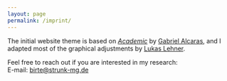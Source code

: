```yaml
---
layout: page
permalink: /imprint/
---
```


The initial website theme is based on *[Academic](https://github.com/gaalcaras/academic)* by [Gabriel Alcaras](https://gaalcaras.com/en/), and I adapted most of the graphical adjustments by [Lukas Lehner](https://github.com/lukaslehner/lukaslehner.github.io).

Feel free to reach out if you are interested in my research: \
E-mail: [birte@strunk-mg.de](mailto:birte@strunk-mg.de) 
